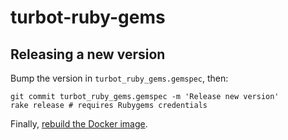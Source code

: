# turbot-ruby-gems

## Releasing a new version

Bump the version in `turbot_ruby_gems.gemspec`, then:

    git commit turbot_ruby_gems.gemspec -m 'Release new version'
    rake release # requires Rubygems credentials

Finally, [rebuild the Docker image](https://github.com/openc/morph-docker-ruby#readme).
